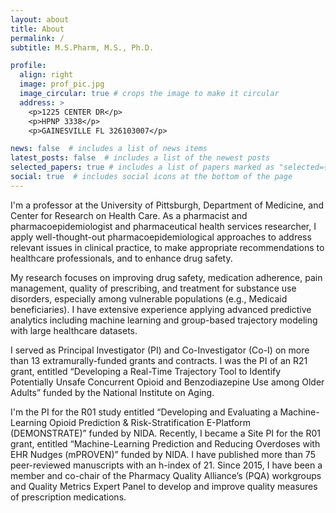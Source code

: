 ```yaml
---
layout: about
title: About
permalink: /
subtitle: M.S.Pharm, M.S., Ph.D.

profile:
  align: right
  image: prof_pic.jpg
  image_circular: true # crops the image to make it circular
  address: >
    <p>1225 CENTER DR</p>
    <p>HPNP 3338</p>
    <p>GAINESVILLE FL 326103007</p>

news: false  # includes a list of news items
latest_posts: false  # includes a list of the newest posts
selected_papers: true # includes a list of papers marked as "selected={true}"
social: true  # includes social icons at the bottom of the page
---
```


I'm a professor at the University of Pittsburgh, Department of Medicine, and Center for Research on Health Care. As a pharmacist and pharmacoepidemiologist and pharmaceutical health services researcher, I apply well-thought-out pharmacoepidemiological approaches to address relevant issues in clinical practice, to make appropriate recommendations to healthcare professionals, and to enhance drug safety.


My research focuses on improving drug safety, medication adherence, pain management, quality of prescribing, and treatment for substance use disorders, especially among vulnerable populations (e.g., Medicaid beneficiaries). I have extensive experience applying advanced predictive analytics including machine learning and group-based trajectory modeling with large healthcare datasets.


I served as Principal Investigator (PI) and Co-Investigator (Co-I) on more than 13 extramurally-funded grants and contracts. I was the PI of an R21 grant, entitled “Developing a Real-Time Trajectory Tool to Identify Potentially Unsafe Concurrent Opioid and Benzodiazepine Use among Older Adults” funded by the National Institute on Aging.


I'm the PI for the R01 study entitled “Developing and Evaluating a Machine-Learning Opioid Prediction & Risk-Stratification E-Platform (DEMONSTRATE)” funded by NIDA. Recently, I became a Site PI for the R01 grant, entitled “Machine-Learning Prediction and Reducing Overdoses with EHR Nudges (mPROVEN)” funded by NIDA. I have published more than 75 peer-reviewed manuscripts with an h-index of 21. Since 2015, I have been a member and co-chair of the Pharmacy Quality Alliance’s (PQA) workgroups and Quality Metrics Expert Panel to develop and improve quality measures of prescription medications.
